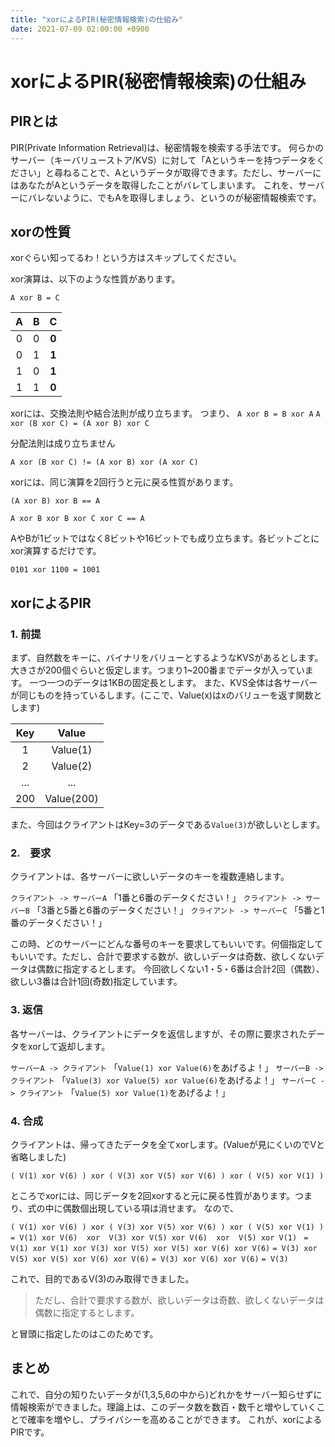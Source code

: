 ```yaml
---
title: "xorによるPIR(秘密情報検索)の仕組み"
date: 2021-07-09 02:00:00 +0900
---
```


# xorによるPIR(秘密情報検索)の仕組み

## PIRとは

PIR(Private Information Retrieval)は、秘密情報を検索する手法です。
何らかのサーバー（キーバリューストア/KVS）に対して「Aというキーを持つデータをください」と尋ねることで、Aというデータが取得できます。ただし、サーバーにはあなたがAというデータを取得したことがバレてしまいます。
これを、サーバーにバレないように、でもAを取得しましょう、というのが秘密情報検索です。

## xorの性質

xorぐらい知ってるわ！という方はスキップしてください。

xor演算は、以下のような性質があります。

`A xor B = C`

|A|B|**C**|
|:-:|:-:|:-:|
|0|0|**0**|
|0|1|**1**|
|1|0|**1**|
|1|1|**0**|

xorには、交換法則や結合法則が成り立ちます。
つまり、
`A xor B = B xor A`
`A xor (B xor C) = (A xor B) xor C`

分配法則は成り立ちません

`A xor (B xor C) != (A xor B) xor (A xor C)`


xorには、同じ演算を2回行うと元に戻る性質があります。

`(A xor B) xor B == A`

`A xor B xor B xor C xor C == A`

AやBが1ビットではなく8ビットや16ビットでも成り立ちます。各ビットごとにxor演算するだけです。

`0101 xor 1100 = 1001`

## xorによるPIR

### 1. 前提

まず、自然数をキーに、バイナリをバリューとするようなKVSがあるとします。大きさが200個ぐらいと仮定します。つまり1~200番までデータが入っています。
一つ一つのデータは1KBの固定長とします。
また、KVS全体は各サーバーが同じものを持っているします。(ここで、Value(x)はxのバリューを返す関数とします)

|Key|Value|
|:-:|:-:|
|1|Value(1)|
|2|Value(2)|
|...|...|
|200|Value(200)|

また、今回はクライアントはKey=3のデータである`Value(3)`が欲しいとします。

### 2.　要求

クライアントは、各サーバーに欲しいデータのキーを複数連絡します。

`クライアント -> サーバーA` 「1番と6番のデータください！」
`クライアント -> サーバーB` 「3番と5番と6番のデータください！」
`クライアント -> サーバーC` 「5番と1番のデータください！」

この時、どのサーバーにどんな番号のキーを要求してもいいです。何個指定してもいいです。ただし、合計で要求する数が、欲しいデータは奇数、欲しくないデータは偶数に指定するとします。
今回欲しくない1・5・6番は合計2回（偶数）、欲しい3番は合計1回(奇数)指定しています。

### 3. 返信

各サーバーは、クライアントにデータを返信しますが、その際に要求されたデータをxorして返却します。

`サーバーA -> クライアント` 「`Value(1) xor Value(6)`をあげるよ！」
`サーバーB -> クライアント` 「`Value(3) xor Value(5) xor Value(6)`をあげるよ！」
`サーバーC -> クライアント` 「`Value(5) xor Value(1)`をあげるよ！」

### 4. 合成

クライアントは、帰ってきたデータを全てxorします。(Valueが見にくいのでVと省略しました)

`( V(1) xor V(6) ) xor ( V(3) xor V(5) xor V(6) ) xor ( V(5) xor V(1) )`

ところでxorには、同じデータを2回xorすると元に戻る性質があります。つまり、式の中に偶数個出現している項は消せます。
なので、

`( V(1) xor V(6) ) xor ( V(3) xor V(5) xor V(6) ) xor ( V(5) xor V(1) )`
`= V(1) xor V(6)  xor  V(3) xor V(5) xor V(6)  xor  V(5) xor V(1) `
`= V(1) xor V(1) xor V(3) xor V(5) xor V(5) xor V(6) xor V(6)`
`= V(3) xor V(5) xor V(5) xor V(6) xor V(6)`
`= V(3) xor V(6) xor V(6)`
`= V(3)`

これで、目的であるV(3)のみ取得できました。

> ただし、合計で要求する数が、欲しいデータは奇数、欲しくないデータは偶数に指定するとします。

と冒頭に指定したのはこのためです。

## まとめ

これで、自分の知りたいデータが(1,3,5,6の中から)どれかをサーバー知らせずに情報検索ができました。理論上は、このデータ数を数百・数千と増やしていくことで確率を増やし、プライバシーを高めることができます。
これが、xorによるPIRです。

